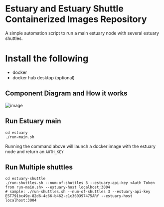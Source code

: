 # Estuary and Estuary Shuttle Containerized Images Repository

A simple automation script to run a main estuary node with several estuary shuttles.

# Install the following

- docker
- docker hub desktop (optional)

## Component Diagram and How it works

![image](https://user-images.githubusercontent.com/4479171/157354827-9dd254d3-8553-4cc7-9bfe-4dc6b6c1484f.png)

## Run Estuary main
```
cd estuary
./run-main.sh
```
Running the command above will launch a docker image with the estuary node and return an `AUTH_KEY`

## Run Multiple shuttles

```
cd estuary-shuttle
./run-shuttles.sh --num-of-shuttles 3 --estuary-api-key <Auth Token from run-main.sh> --estuary-host localhost:3004
# sample: ./run-shuttles.sh --num-of-shuttles 3 --estuary-api-key EST791bc49e-82d6-4c66-b462-c1c360397475ARY --estuary-host localhost:3004
```
